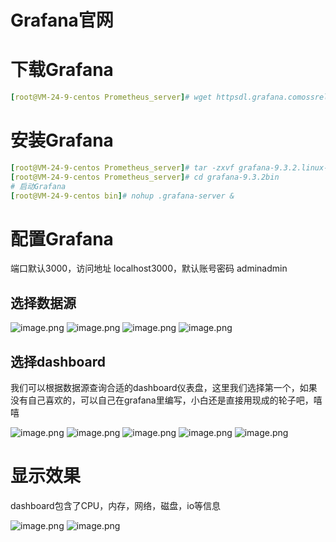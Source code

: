 # Grafana官网
# 下载Grafana
```yaml
[root@VM-24-9-centos Prometheus_server]# wget httpsdl.grafana.comossreleasegrafana-9.3.2.linux-amd64.tar.gz
```
# 安装Grafana
```yaml
[root@VM-24-9-centos Prometheus_server]# tar -zxvf grafana-9.3.2.linux-amd64.tar.gz
[root@VM-24-9-centos Prometheus_server]# cd grafana-9.3.2bin
# 启动Grafana
[root@VM-24-9-centos bin]# nohup .grafana-server &
```
# 配置Grafana
 端口默认3000，访问地址 localhost3000，默认账号密码 adminadmin

## 选择数据源
![image.png](httpsjruing-blogs.oss-cn-beijing.aliyuncs.comblogsprometheus_grafana_1.png)
![image.png](httpsjruing-blogs.oss-cn-beijing.aliyuncs.comblogsprometheus_grafana_2.png)
![image.png](httpsjruing-blogs.oss-cn-beijing.aliyuncs.comblogsprometheus_grafana_3.png)
![image.png](httpsjruing-blogs.oss-cn-beijing.aliyuncs.comblogsprometheus_grafana_4.png)

## 选择dashboard
 我们可以根据数据源查询合适的dashboard仪表盘，这里我们选择第一个，如果没有自己喜欢的，可以自己在grafana里编写，小白还是直接用现成的轮子吧，嘻嘻

![image.png](httpsjruing-blogs.oss-cn-beijing.aliyuncs.comblogsprometheus_grafana_5.png)
![image.png](httpsjruing-blogs.oss-cn-beijing.aliyuncs.comblogsprometheus_grafana_6.png)
![image.png](httpsjruing-blogs.oss-cn-beijing.aliyuncs.comblogsprometheus_grafana_7.png)
![image.png](httpsjruing-blogs.oss-cn-beijing.aliyuncs.comblogsprometheus_grafana_8.png)
![image.png](httpsjruing-blogs.oss-cn-beijing.aliyuncs.comblogsprometheus_grafana_9.png)

# 显示效果
 dashboard包含了CPU，内存，网络，磁盘，io等信息

![image.png](httpsjruing-blogs.oss-cn-beijing.aliyuncs.comblogsprometheus_grafana_10.png)
![image.png](httpsjruing-blogs.oss-cn-beijing.aliyuncs.comblogsprometheus_grafana_11.png)
